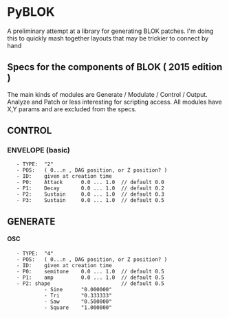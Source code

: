 # PyBLOK

A preliminary attempt at a library for generating BLOK patches. I'm doing this to quickly mash together layouts that may be trickier to connect by hand

## Specs for the components of BLOK ( 2015 edition )

The main kinds of modules are Generate / Modulate / Control / Output. Analyze and Patch or less interesting for scripting access. All modules have X,Y params and are excluded from the specs.

## CONTROL

### ENVELOPE (basic)

```
   - TYPE:  "2"
   - POS:   ( 0...n , DAG position, or Z position? )     
   - ID:    given at creation time
   - P0:    Attack      0.0 ... 1.0  // default 0.0
   - P1:    Decay       0.0 ... 1.0  // default 0.2
   - P2:    Sustain     0.0 ... 1.0  // default 0.3
   - P3:    Sustain     0.0 ... 1.0  // default 0.5
```



## GENERATE 

#### OSC
```
   - TYPE:  "4"
   - POS:   ( 0...n , DAG position, or Z position? )     
   - ID:    given at creation time
   - P0:    semitone    0.0 ... 1.0  // default 0.5
   - P1:    amp         0.0 ... 1.0  // default 0.5
   - P2: shape                       // default 0.5
            - Sine      "0.000000"
            - Tri       "0.333333"
            - Saw       "0.500000"
            - Square    "1.000000"
```

